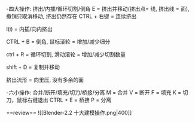 -四大操作: 挤出/内插/循环切割/倒角
E = 挤出并移动(挤出点= 线, 挤出线 = 面), 撤销只取消移动, 挤出仍然存在
CTRL + 右键 = 连续挤出

I(i) = 内插/向内挤出

CTRL + B = 倒角, 鼠标滚轮 = 增加/减少细分

ctrl + R = 循环切割, 滑动滚轮 = 增加/减少切割数量  

shift + D = 复制并移动

挤出流形 = 向里压, 没有多余的面

-六小操作: 合并/断开/填充/切刀/桥接/分离
M = 合并
V = 断开
F = 填充
K = 切刀，鼠标右键退出
CTRL + E = 桥接
P = 分离

==review==
![[Blender-2.2 十大建模操作.png|400]]
